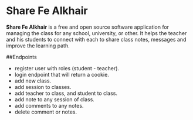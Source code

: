 # Share Fe Alkhair
**Share Fe Alkhair** is a free and open source software application for managing the class for any school, university, or other. It helps the teacher and his students to connect with each to share class notes, messages and improve the learning path.




##Endpoints

- register user with roles (student - teacher).
- login endpoint that will return a cookie.
- add new class.
- add session to classes.
- add teacher to class, and student to class.
- add note to any session of class.
- add comments to any notes.
- delete comment or notes.
